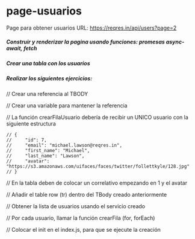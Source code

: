 # page-usuarios
Page para obtener usuarios
URL: https://reqres.in/api/users?page=2

##### Construir y renderizar la pagina usando funciones: promesas async-await, fetch

##### Crear una tabla con los usuarios

##### Realizar los siguientes ejercicios:

// Crear una referencia al TBODY

// Crear una variable para mantener la referencia

// La función crearFilaUsuario debería de recibir un UNICO usuario con la siguiente estructura

    // {
    //     "id": 7,
    //     "email": "michael.lawson@reqres.in",
    //     "first_name": "Michael",
    //     "last_name": "Lawson",
    //     "avatar": "https://s3.amazonaws.com/uifaces/faces/twitter/follettkyle/128.jpg"
    // }

// En la tabla deben de colocar un correlativo empezando en 1 y el avatar

// Añadir el table row (tr) dentro del TBody creado anteriormente

// Obtener la lista de usuarios usando el servicio creado

// Por cada usuario, llamar la función crearFila (for, forEach)

// Colocar el init en el index.js, para que se ejecute la creación
